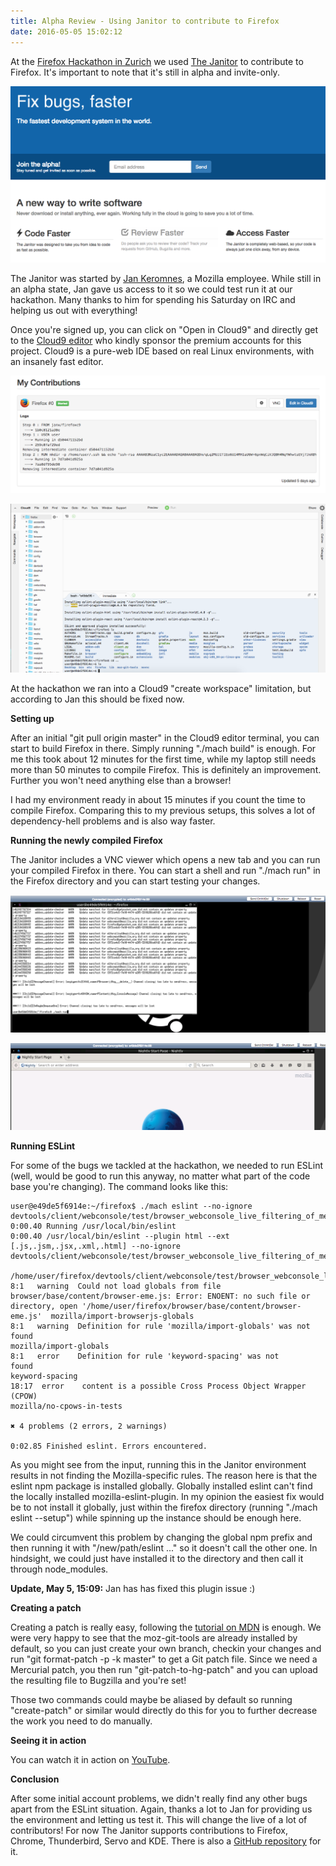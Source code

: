 ```yaml
---
title: Alpha Review - Using Janitor to contribute to Firefox
date: 2016-05-05 15:02:12
---
```


At the [Firefox Hackathon in Zurich](https://michaelkohler.info/2016/firefox-hackathon-zurich-april-2016) we used [The Janitor](http://janitor.technology/) to contribute to Firefox. It's important to note that it's still in alpha and invite-only.

[![Screen Shot 2016-05-05 at 14.37.23](/images/2016/05/Screen-Shot-2016-05-05-at-14.37.23.png)](/images/2016/05/Screen-Shot-2016-05-05-at-14.37.23.png)

The Janitor was started by [Jan Keromnes](https://mozillians.org/en-US/u/janx/), a Mozilla employee. While still in an alpha state, Jan gave us access to it so we could test run it at our hackathon. Many thanks to him for spending his Saturday on IRC and helping us out with everything!

Once you're signed up, you can click on "Open in Cloud9" and directly get to the [Cloud9 editor](http://c9.io/) who kindly sponsor the premium accounts for this project. <span class="message"><span class="content">Cloud9 is a pure-web IDE based on real Linux environments, with an insanely fast editor</span></span>.

[![Screen Shot 2016-05-05 at 14.38.23](/images/2016/05/Screen-Shot-2016-05-05-at-14.38.23.png)](/images/2016/05/Screen-Shot-2016-05-05-at-14.38.23.png)

[![Screen Shot 2016-05-05 at 14.38.50](/images/2016/05/Screen-Shot-2016-05-05-at-14.38.50.png)](/images/2016/05/Screen-Shot-2016-05-05-at-14.38.50.png)

At the hackathon we ran into a Cloud9 "create workspace" limitation, but according to Jan this should be fixed now.

**Setting up**

After an initial "git pull origin master" in the Cloud9 editor terminal, you can start to build Firefox in there. Simply running "./mach build" is enough. For me this took about 12 minutes for the first time, while my laptop still needs more than 50 minutes to compile Firefox. This is definitely an improvement. Further you won't need anything else than a browser!

I had my environment ready in about 15 minutes if you count the time to compile Firefox. Comparing this to my previous setups, this solves a lot of dependency-hell problems and is also way faster.

**Running the newly compiled Firefox**

The Janitor includes a VNC viewer which opens a new tab and you can run your compiled Firefox in there. You can start a shell and run "./mach run" in the Firefox directory and you can start testing your changes.

[![Screen Shot 2016-05-05 at 14.49.08](/images/2016/05/Screen-Shot-2016-05-05-at-14.49.08.png)](/images/2016/05/Screen-Shot-2016-05-05-at-14.49.08.png)

[![Screen Shot 2016-05-05 at 14.50.20](/images/2016/05/Screen-Shot-2016-05-05-at-14.50.20.png)](/images/2016/05/Screen-Shot-2016-05-05-at-14.50.20.png)

**Running ESLint**

For some of the bugs we tackled at the hackathon, we needed to run ESLint (well, would be good to run this anyway, no matter what part of the code base you're changing). The command looks like this:

    user@e49de5f6914e:~/firefox$ ./mach eslint --no-ignore devtools/client/webconsole/test/browser_webconsole_live_filtering_of_message_types.js
    0:00.40 Running /usr/local/bin/eslint
    0:00.40 /usr/local/bin/eslint --plugin html --ext [.js,.jsm,.jsx,.xml,.html] --no-ignore devtools/client/webconsole/test/browser_webconsole_live_filtering_of_message_types.js

    /home/user/firefox/devtools/client/webconsole/test/browser_webconsole_live_filtering_of_message_types.js
    8:1   warning  Could not load globals from file browser/base/content/browser-eme.js: Error: ENOENT: no such file or directory, open '/home/user/firefox/browser/base/content/browser-eme.js'  mozilla/import-browserjs-globals
    8:1   warning  Definition for rule 'mozilla/import-globals' was not found                                                                                                                     mozilla/import-globals
    8:1   error    Definition for rule 'keyword-spacing' was not found                                                                                                                            keyword-spacing
    18:17  error    content is a possible Cross Process Object Wrapper (CPOW)                                                                                                                      mozilla/no-cpows-in-tests

    ✖ 4 problems (2 errors, 2 warnings)

    0:02.85 Finished eslint. Errors encountered.

As you might see from the input, running this in the Janitor environment results in not finding the Mozilla-specific rules. The reason here is that the eslint npm package is installed globally. Globally installed eslint can't find the locally installed mozilla-eslint-plugin. In my opinion the easiest fix would be to not install it globally, just within the firefox directory (running "./mach eslint --setup") while spinning up the instance should be enough here.

We could circumvent this problem by changing the global npm prefix and then running it with "/new/path/eslint ..." so it doesn't call the other one. In hindsight, we could just have installed it to the directory and then call it through node_modules.

**Update, May 5, 15:09:** Jan has has fixed this plugin issue :)

**Creating a patch**

Creating a patch is really easy, following the [tutorial on MDN](https://developer.mozilla.org/en-US/docs/Mercurial/Using_Mercurial#I%27m_all_used_to_Git_but_how_can_I_provide_Mercurial-ready_patches) is enough. We were very happy to see that the moz-git-tools are already installed by default, so you can just create your own branch, checkin your changes and run "git format-patch -p -k master" to get a Git patch file. Since we need a Mercurial patch, you then run "git-patch-to-hg-patch" and you can upload the resulting file to Bugzilla and you're set!

Those two commands could maybe be aliased by default so running "create-patch" or similar would directly do this for you to further decrease the work you need to do manually.

**Seeing it in action**

You can watch it in action on [YouTube](https://www.youtube.com/watch?v=5sNDMIh-iVw).

**Conclusion**

After some initial account problems, we didn't really find any other bugs apart from the ESLint situation. Again, thanks a lot to Jan for providing us the environment and letting us test it. This will change the live of a lot of contributors! For now The Janitor supports contributions to Firefox, Chrome, Thunderbird, Servo and KDE. There is also a [GitHub repository](https://github.com/jankeromnes/janitor) for it.
